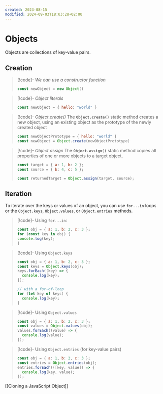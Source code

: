 ```yaml
---
created: 2023-08-15
modified: 2024-09-03T18:03:28+02:00
---
```


# Objects

Objects are collections of key-value pairs.

## Creation

>[!code]- *We can use a constructor function*
> ```js
> const newObject = new Object()
> ```

>[!code]- *Object literals*
> ```js
> const newObject = { hello: "world" }
> ```

>[!code]- *Object.create()*
>The **`Object.create()`** static method creates a new object, using an existing object as the prototype of the newly created object
> ```js
> const newObjectPrototype = { hello: "world" }
> const newObject = Object.create(newObjectPrototype)
> ```

>[!code]- *Object.assign*
>The **`Object.assign()`** static method copies all properties of one or more objects to a target object.
> ```js
> const target = { a: 1, b: 2 };
> const source = { b: 4, c: 5 };
> 
> const returnedTarget = Object.assign(target, source);
> ```
## Iteration

To iterate over the keys or values of an object, you can use `for...in` loops or the `Object.keys`, `Object.values`, or `Object.entries` methods.

> [!code]- Using `for...in`:
> ```javascript
> const obj = { a: 1, b: 2, c: 3 };
> for (const key in obj) {
> console.log(key);
> }
> ```

>[!code]- Using `Object.keys` 
> ```javascript
> const obj = { a: 1, b: 2, c: 3 };
> const keys = Object.keys(obj);
> keys.forEach((key) => {
>   console.log(key);
> });
> 
> // with a for-of-loop
> for (let key of keys) {
>   console.log(key);
> }
> ```

>[!code]- Using `Object.values`
> ```javascript
> const obj = { a: 1, b: 2, c: 3 };
> const values = Object.values(obj);
> values.forEach((value) => {
>   console.log(value);
> });
> ```

>[!code]- Using `Object.entries` (for key-value pairs)
> ```javascript
> const obj = { a: 1, b: 2, c: 3 };
> const entries = Object.entries(obj);
> entries.forEach(([key, value]) => {
>   console.log(key, value);
> });
> ```

[[Cloning a JavaScript Object]]